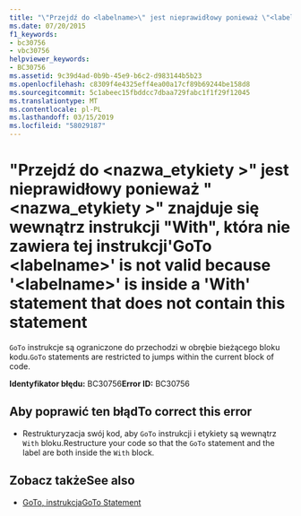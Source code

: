 ```yaml
---
title: "\"Przejdź do <labelname>\" jest nieprawidłowy ponieważ \"<labelname>\" znajduje się wewnątrz instrukcji \"With\", która nie zawiera tej instrukcji"
ms.date: 07/20/2015
f1_keywords:
- bc30756
- vbc30756
helpviewer_keywords:
- BC30756
ms.assetid: 9c39d4ad-0b9b-45e9-b6c2-d983144b5b23
ms.openlocfilehash: c8309f4e4325eff4ea00a17cf89b69244be158d8
ms.sourcegitcommit: 5c1abeec15fbddcc7dbaa729fabc1f1f29f12045
ms.translationtype: MT
ms.contentlocale: pl-PL
ms.lasthandoff: 03/15/2019
ms.locfileid: "58029187"
---
```

# <a name="goto-labelname-is-not-valid-because-labelname-is-inside-a-with-statement-that-does-not-contain-this-statement"></a><span data-ttu-id="f6355-102">"Przejdź do \<nazwa_etykiety >" jest nieprawidłowy ponieważ "\<nazwa_etykiety >" znajduje się wewnątrz instrukcji "With", która nie zawiera tej instrukcji</span><span class="sxs-lookup"><span data-stu-id="f6355-102">'GoTo \<labelname>' is not valid because '\<labelname>' is inside a 'With' statement that does not contain this statement</span></span>
<span data-ttu-id="f6355-103">`GoTo` instrukcje są ograniczone do przechodzi w obrębie bieżącego bloku kodu.</span><span class="sxs-lookup"><span data-stu-id="f6355-103">`GoTo` statements are restricted to jumps within the current block of code.</span></span>  
  
 <span data-ttu-id="f6355-104">**Identyfikator błędu:** BC30756</span><span class="sxs-lookup"><span data-stu-id="f6355-104">**Error ID:** BC30756</span></span>  
  
## <a name="to-correct-this-error"></a><span data-ttu-id="f6355-105">Aby poprawić ten błąd</span><span class="sxs-lookup"><span data-stu-id="f6355-105">To correct this error</span></span>  
  
-   <span data-ttu-id="f6355-106">Restrukturyzacja swój kod, aby `GoTo` instrukcji i etykiety są wewnątrz `With` bloku.</span><span class="sxs-lookup"><span data-stu-id="f6355-106">Restructure your code so that the `GoTo` statement and the label are both inside the `With` block.</span></span>  
  
## <a name="see-also"></a><span data-ttu-id="f6355-107">Zobacz także</span><span class="sxs-lookup"><span data-stu-id="f6355-107">See also</span></span>

- [<span data-ttu-id="f6355-108">GoTo, instrukcja</span><span class="sxs-lookup"><span data-stu-id="f6355-108">GoTo Statement</span></span>](../../visual-basic/language-reference/statements/goto-statement.md)
